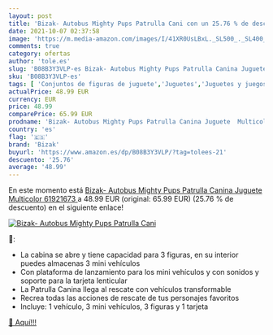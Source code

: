 ```yaml
---
layout: post
title: 'Bizak- Autobus Mighty Pups Patrulla Cani con un 25.76 % de descuento'
date: 2021-10-07 02:37:58
image: 'https://m.media-amazon.com/images/I/41XR0UsLBxL._SL500_._SL400_.jpg'
comments: true
category: ofertas
author: 'tole.es'
slug: 'B08B3Y3VLP-es Bizak- Autobus Mighty Pups Patrulla Canina Juguete...'
sku: 'B08B3Y3VLP-es'
tags: [ 'Conjuntos de figuras de juguete','Juguetes','Juguetes y juegos','Muñecos y figuras','bizak','bizak-', ]
actualPrice: 48.99 EUR
currency: EUR
price: 48.99
comparePrice: 65.99 EUR
prodname: 'Bizak- Autobus Mighty Pups Patrulla Canina Juguete  Multicolor  61921673 '
country: 'es'
flag: '🇪🇸'
brand: 'Bizak'
buyurl: 'https://www.amazon.es/dp/B08B3Y3VLP/?tag=tolees-21'
descuento: '25.76'
average: '48.99'
---
```


En este momento está [Bizak- Autobus Mighty Pups Patrulla Canina Juguete  Multicolor  61921673 ](https://www.amazon.es/dp/B08B3Y3VLP/?tag=tolees-21) a 48.99 EUR (original: 65.99 EUR) (25.76 %  de descuento) en el siguiente enlace!

[![Bizak- Autobus Mighty Pups Patrulla Cani](https://m.media-amazon.com/images/I/41XR0UsLBxL._SL500_._SL400_.jpg)](https://www.amazon.es/dp/B08B3Y3VLP/?tag=tolees-21)

🔎:

- La cabina se abre y tiene capacidad para 3 figuras, en su interior puedes almacenas 3 mini vehículos
- Con plataforma de lanzamiento para los mini vehículos y con sonidos y soporte para la tarjeta lenticular
- La Patrulla Canina llega al rescate con vehículos transformable
- Recrea todas las acciones de rescate de tus personajes favoritos
- Incluye: 1 vehículo, 3 mini vehículos, 3 figuras y 1 tarjeta

[🛒 Aquí!!!](https://www.amazon.es/dp/B08B3Y3VLP/?tag=tolees-21)
